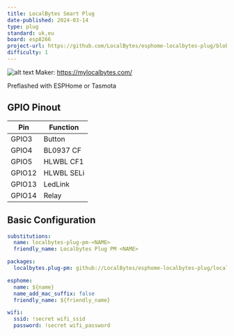 ```yaml
---
title: LocalBytes Smart Plug
date-published: 2024-03-14
type: plug
standard: uk,eu
board: esp8266
project-url: https://github.com/LocalBytes/esphome-localbytes-plug/blob/main/localbytes-plug-pm.yaml
difficulty: 1
---
```


![alt text](LocalBytes-Plug.png "LocalBytes Plug")
Maker: https://mylocalbytes.com/

Preflashed with ESPHome or Tasmota

## GPIO Pinout

| Pin    | Function            |
| ------ | ------------------- |
| GPIO3  | Button              |
| GPIO4  | BL0937 CF           |
| GPIO5  | HLWBL CF1           |
| GPIO12 | HLWBL SELi          |
| GPIO13 | LedLink             |
| GPIO14 | Relay               |

## Basic Configuration

```yaml
substitutions:
  name: localbytes-plug-pm-<NAME>
  friendly_name: Localbytes Plug PM <NAME>

packages:
  localbytes.plug-pm: github://LocalBytes/esphome-localbytes-plug/localbytes-plug-pm.yaml@main

esphome:
  name: ${name}
  name_add_mac_suffix: false
  friendly_name: ${friendly_name}

wifi:
  ssid: !secret wifi_ssid
  password: !secret wifi_password
```
